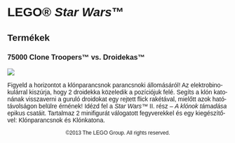 <div lang="hu-HU" style="font-family: Helvetica, sans-serif;">
<h1>LEGO&reg; <i>Star Wars</i>&trade;</h1>
<h2>Termékek</h2>
<h3 style="font-weight: bold;">
<span class="product_number">75000</span>
<span class="title">Clone Troopers™ vs. Droidekas™</span>
</h3>
<img src="https://www.lego.com/cdn/product-assets/product.img.pri/75000_prod.jpg" type="image/jpeg">
<p class="description">Figyeld a horizontot a klónparancsnok parancsnoki állomásáról! Az elektrobinokulárral kiszúrja, hogy 2 droidekka közeledik a pozíciójuk felé. Segíts a klón katonának visszaverni a guruló droidokat egy rejtett flick rakétával, mielőtt azok hatótávolságon belülre érnének! Idézd fel a <i>Star Wars</i>™ II. rész – <i>A klónok támadása</i> epikus csatáit. Tartalmaz 2 minifigurát válogatott fegyverekkel és egy kiegészítővel: Klónparancsnok és Klónkatona.</p>
<p class="footer" style="font-size: 12px; text-align: center;">©2013 The LEGO Group. All rights reserved.</p>
</div>